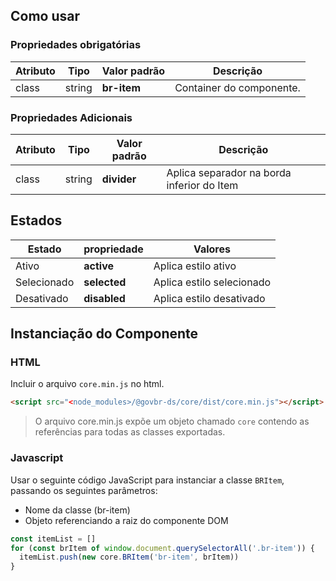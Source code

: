 [version]: # (1.0.3)

## Como usar

### Propriedades obrigatórias

| Atributo | Tipo   | Valor padrão | Descrição                |
| -------- | ------ | ------------ | ------------------------ |
| class    | string | **br-item**  | Container do componente. |

### Propriedades Adicionais

| Atributo | Tipo   | Valor padrão | Descrição                                  |
| -------- | ------ | ------------ | ------------------------------------------ |
| class    | string | **divider**  | Aplica separador na borda inferior do Item |

## Estados

| Estado      | propriedade  | Valores                   |
| ----------- | ------------ | ------------------------- |
| Ativo       | **active**   | Aplica estilo ativo       |
| Selecionado | **selected** | Aplica estilo selecionado |
| Desativado  | **disabled** | Aplica estilo desativado  |

## Instanciação do Componente

### HTML

Incluir o arquivo `core.min.js` no html.

```html
<script src="<node_modules>/@govbr-ds/core/dist/core.min.js"></script>
```

> O arquivo core.min.js expõe um objeto chamado `core` contendo as referências para todas as classes exportadas.

### Javascript

Usar o seguinte código JavaScript para instanciar a classe `BRItem`, passando os seguintes parâmetros:

-   Nome da classe (br-item)
-   Objeto referenciando a raiz do componente DOM

```javascript
const itemList = []
for (const brItem of window.document.querySelectorAll('.br-item')) {
  itemList.push(new core.BRItem('br-item', brItem))
}
```
